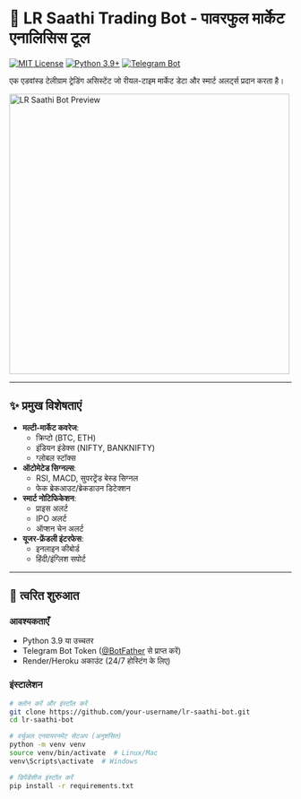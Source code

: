 # 🤖 LR Saathi Trading Bot - पावरफुल मार्केट एनालिसिस टूल

[![MIT License](https://img.shields.io/badge/License-MIT-green.svg)](LICENSE)
[![Python 3.9+](https://img.shields.io/badge/Python-3.9%2B-blue)](https://www.python.org/)
[![Telegram Bot](https://img.shields.io/badge/Telegram-Bot-blue)](https://t.me/YourBotName)

एक एडवांस्ड टेलीग्राम ट्रेडिंग असिस्टेंट जो रीयल-टाइम मार्केट डेटा और स्मार्ट अलर्ट्स प्रदान करता है।

<img src="https://i.imgur.com/your-screenshot.png" width="500" alt="LR Saathi Bot Preview">

---

## ✨ प्रमुख विशेषताएं
- **मल्टी-मार्केट कवरेज**:
  - क्रिप्टो (BTC, ETH)
  - इंडियन इंडेक्स (NIFTY, BANKNIFTY)
  - ग्लोबल स्टॉक्स
- **ऑटोमेटेड सिग्नल्स**:
  - RSI, MACD, सुपरट्रेंड बेस्ड सिग्नल
  - फेक ब्रेकआउट/ब्रेकडाउन डिटेक्शन
- **स्मार्ट नोटिफिकेशन**:
  - प्राइस अलर्ट
  - IPO अलर्ट
  - ऑप्शन चेन अलर्ट
- **यूजर-फ्रेंडली इंटरफेस**:
  - इनलाइन कीबोर्ड
  - हिंदी/इंग्लिश सपोर्ट

---

## 🚀 त्वरित शुरुआत

### आवश्यकताएँ
- Python 3.9 या उच्चतर
- Telegram Bot Token ([@BotFather](https://t.me/BotFather) से प्राप्त करें)
- Render/Heroku अकाउंट (24/7 होस्टिंग के लिए)

### इंस्टालेशन
```bash
# क्लोन करें और इंस्टॉल करें
git clone https://github.com/your-username/lr-saathi-bot.git
cd lr-saathi-bot

# वर्चुअल एनवायरनमेंट सेटअप (अनुशंसित)
python -m venv venv
source venv/bin/activate  # Linux/Mac
venv\Scripts\activate  # Windows

# डिपेंडेंसीज इंस्टॉल करें
pip install -r requirements.txt
